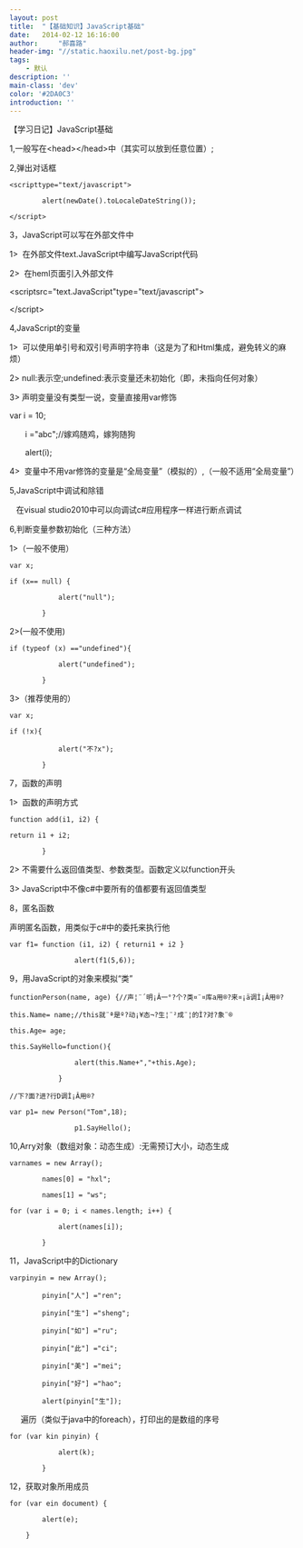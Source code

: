 ```yaml
---
layout: post
title:  "【基础知识】JavaScript基础"
date:   2014-02-12 16:16:00
author:     "郝喜路"
header-img: "//static.haoxilu.net/post-bg.jpg"
tags:
    - 默认
description: ''
main-class: 'dev'
color: '#2DA0C3'
introduction: ''
---
```

【学习日记】JavaScript基础

1,一般写在\<head\>\</head\>中（其实可以放到任意位置）;

2,弹出对话框

    <scripttype="text/javascript">
    
            alert(newDate().toLocaleDateString());
    
    </script>

3，JavaScript可以写在外部文件中

1\>&nbsp; 在外部文件text.JavaScript中编写JavaScript代码

2\>&nbsp; 在heml页面引入外部文件

\<scriptsrc="text.JavaScript"type="text/javascript"\>

\</script\>

4,JavaScript的变量

1\>&nbsp; 可以使用单引号和双引号声明字符串（这是为了和Html集成，避免转义的麻烦）

2\> null:表示空;undefined:表示变量还未初始化（即，未指向任何对象）

3\> 声明变量没有类型一说，变量直接用var修饰

var i = 10;

&nbsp;&nbsp;&nbsp;&nbsp;&nbsp;&nbsp; i ="abc";//嫁鸡随鸡，嫁狗随狗

&nbsp;&nbsp;&nbsp;&nbsp;&nbsp;&nbsp; alert(i);

4\>&nbsp; 变量中不用var修饰的变量是“全局变量”（模拟的）,（一般不适用“全局变量”）

5,JavaScript中调试和除错

&nbsp;&nbsp; 在visual studio2010中可以向调试c#应用程序一样进行断点调试

6,判断变量参数初始化（三种方法）

1\>（一般不使用）

    var x;
    
    if (x== null) {
    
                alert("null");
    
            }

2\>(一般不使用)

    if (typeof (x) =="undefined"){
    
                alert("undefined");
    
            }

3\>（推荐使用的）

    var x;
    
    if (!x){
    
                alert("不?x");
    
            }

7，函数的声明

1\>&nbsp; 函数的声明方式

    function add(i1, i2) {
    
    return i1 + i2;
    
            }

2\> 不需要什么返回值类型、参数类型。函数定义以function开头

3\> JavaScript中不像c#中要所有的值都要有返回值类型

8，匿名函数

声明匿名函数，用类似于c#中的委托来执行他

    var f1= function (i1, i2) { returni1 + i2 }
    
                    alert(f1(5,6));

9，用JavaScript的对象来模拟“类”

    functionPerson(name, age) {//声¦¨´明¡Â一°?个?类¤¨¤库a用®?来¤¡ä调Ì¡Â用®?
    
    this.Name= name;//this就¨ª是º?动¡¥态¬?生¦¨²成¨¦的Ì?对?象¨®
    
    this.Age= age;
    
    this.SayHello=function(){
    
                    alert(this.Name+","+this.Age);
    
                }
    
    //下?面?进?行D调Ì¡Â用®?
    
    var p1= new Person("Tom",18);
    
                    p1.SayHello();

10,Arry对象（数组对象：动态生成）:无需预订大小，动态生成

    varnames = new Array();
    
            names[0] = "hxl";
    
            names[1] = "ws";
    
    for (var i = 0; i < names.length; i++) {
    
                alert(names[i]);
    
            }

11，JavaScript中的Dictionary

    varpinyin = new Array();
    
            pinyin["人"] ="ren";
    
            pinyin["生"] ="sheng";
    
            pinyin["如"] ="ru";
    
            pinyin["此"] ="ci";
    
            pinyin["美"] ="mei";
    
            pinyin["好"] ="hao";
    
            alert(pinyin["生"]);

&nbsp;&nbsp;&nbsp;&nbsp; 遍历（类似于java中的foreach），打印出的是数组的序号

    for (var kin pinyin) {
    
                alert(k);
    
            }

12，获取对象所用成员

    for (var ein document) {
    
            alert(e);
    
        }

